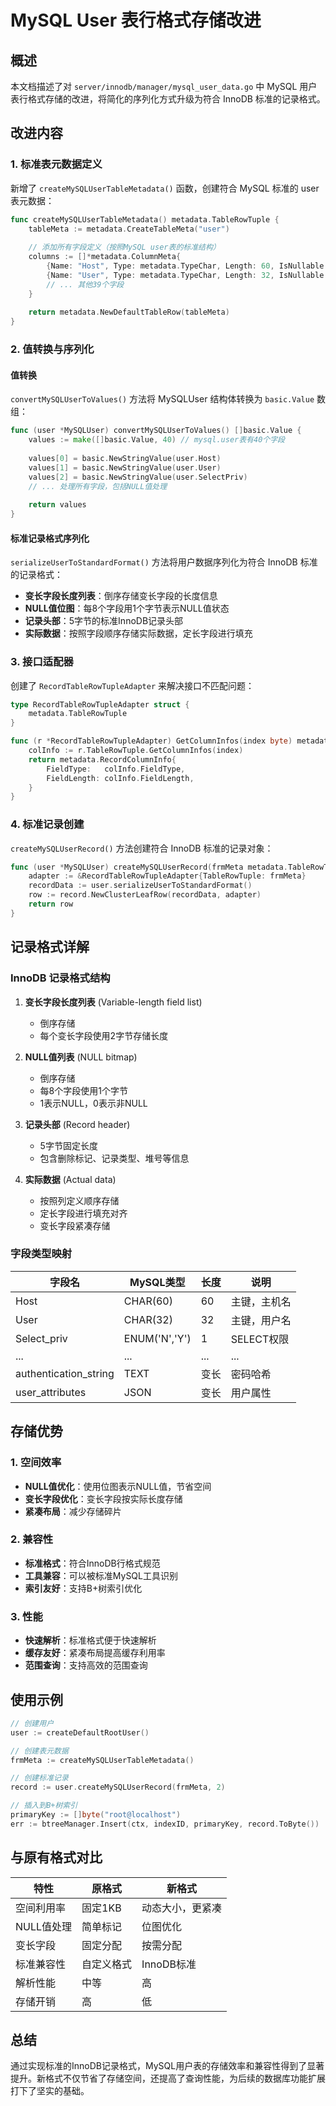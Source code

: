 # MySQL User 表行格式存储改进

## 概述

本文档描述了对 `server/innodb/manager/mysql_user_data.go` 中 MySQL 用户表行格式存储的改进，将简化的序列化方式升级为符合 InnoDB 标准的记录格式。

## 改进内容

### 1. 标准表元数据定义

新增了 `createMySQLUserTableMetadata()` 函数，创建符合 MySQL 标准的 user 表元数据：

```go
func createMySQLUserTableMetadata() metadata.TableRowTuple {
    tableMeta := metadata.CreateTableMeta("user")
    
    // 添加所有字段定义（按照MySQL user表的标准结构）
    columns := []*metadata.ColumnMeta{
        {Name: "Host", Type: metadata.TypeChar, Length: 60, IsNullable: false, IsPrimary: true},
        {Name: "User", Type: metadata.TypeChar, Length: 32, IsNullable: false, IsPrimary: true},
        // ... 其他39个字段
    }
    
    return metadata.NewDefaultTableRow(tableMeta)
}
```

### 2. 值转换与序列化

#### 值转换
`convertMySQLUserToValues()` 方法将 MySQLUser 结构体转换为 `basic.Value` 数组：

```go
func (user *MySQLUser) convertMySQLUserToValues() []basic.Value {
    values := make([]basic.Value, 40) // mysql.user表有40个字段
    
    values[0] = basic.NewStringValue(user.Host)
    values[1] = basic.NewStringValue(user.User)
    values[2] = basic.NewStringValue(user.SelectPriv)
    // ... 处理所有字段，包括NULL值处理
    
    return values
}
```

#### 标准记录格式序列化
`serializeUserToStandardFormat()` 方法将用户数据序列化为符合 InnoDB 标准的记录格式：

- **变长字段长度列表**：倒序存储变长字段的长度信息
- **NULL值位图**：每8个字段用1个字节表示NULL值状态
- **记录头部**：5字节的标准InnoDB记录头部
- **实际数据**：按照字段顺序存储实际数据，定长字段进行填充

### 3. 接口适配器

创建了 `RecordTableRowTupleAdapter` 来解决接口不匹配问题：

```go
type RecordTableRowTupleAdapter struct {
    metadata.TableRowTuple
}

func (r *RecordTableRowTupleAdapter) GetColumnInfos(index byte) metadata.RecordColumnInfo {
    colInfo := r.TableRowTuple.GetColumnInfos(index)
    return metadata.RecordColumnInfo{
        FieldType:   colInfo.FieldType,
        FieldLength: colInfo.FieldLength,
    }
}
```

### 4. 标准记录创建

`createMySQLUserRecord()` 方法创建符合 InnoDB 标准的记录对象：

```go
func (user *MySQLUser) createMySQLUserRecord(frmMeta metadata.TableRowTuple, heapNo uint16) basic.Row {
    adapter := &RecordTableRowTupleAdapter{TableRowTuple: frmMeta}
    recordData := user.serializeUserToStandardFormat()
    row := record.NewClusterLeafRow(recordData, adapter)
    return row
}
```

## 记录格式详解

### InnoDB 记录格式结构

1. **变长字段长度列表** (Variable-length field list)
   - 倒序存储
   - 每个变长字段使用2字节存储长度

2. **NULL值列表** (NULL bitmap)
   - 倒序存储
   - 每8个字段使用1个字节
   - 1表示NULL，0表示非NULL

3. **记录头部** (Record header)
   - 5字节固定长度
   - 包含删除标记、记录类型、堆号等信息

4. **实际数据** (Actual data)
   - 按照列定义顺序存储
   - 定长字段进行填充对齐
   - 变长字段紧凑存储

### 字段类型映射

| 字段名 | MySQL类型 | 长度 | 说明 |
|--------|-----------|------|------|
| Host | CHAR(60) | 60 | 主键，主机名 |
| User | CHAR(32) | 32 | 主键，用户名 |
| Select_priv | ENUM('N','Y') | 1 | SELECT权限 |
| ... | ... | ... | ... |
| authentication_string | TEXT | 变长 | 密码哈希 |
| user_attributes | JSON | 变长 | 用户属性 |

## 存储优势

### 1. 空间效率
- **NULL值优化**：使用位图表示NULL值，节省空间
- **变长字段优化**：变长字段按实际长度存储
- **紧凑布局**：减少存储碎片

### 2. 兼容性
- **标准格式**：符合InnoDB行格式规范
- **工具兼容**：可以被标准MySQL工具识别
- **索引友好**：支持B+树索引优化

### 3. 性能
- **快速解析**：标准格式便于快速解析
- **缓存友好**：紧凑布局提高缓存利用率
- **范围查询**：支持高效的范围查询

## 使用示例

```go
// 创建用户
user := createDefaultRootUser()

// 创建表元数据
frmMeta := createMySQLUserTableMetadata()

// 创建标准记录
record := user.createMySQLUserRecord(frmMeta, 2)

// 插入到B+树索引
primaryKey := []byte("root@localhost")
err := btreeManager.Insert(ctx, indexID, primaryKey, record.ToByte())
```

## 与原有格式对比

| 特性 | 原格式 | 新格式 |
|------|--------|--------|
| 空间利用率 | 固定1KB | 动态大小，更紧凑 |
| NULL值处理 | 简单标记 | 位图优化 |
| 变长字段 | 固定分配 | 按需分配 |
| 标准兼容性 | 自定义格式 | InnoDB标准 |
| 解析性能 | 中等 | 高 |
| 存储开销 | 高 | 低 |

## 总结

通过实现标准的InnoDB记录格式，MySQL用户表的存储效率和兼容性得到了显著提升。新格式不仅节省了存储空间，还提高了查询性能，为后续的数据库功能扩展打下了坚实的基础。 